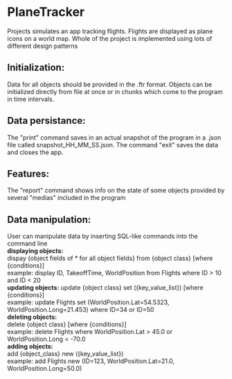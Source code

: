 # PlaneTracker
Projects simulates an app tracking flights. Flights are displayed as plane icons on a world map. Whole of the project is implemented using lots of different design patterns

## Initialization:
Data for all objects should be provided in the .ftr format. Objects can be initialized directly from file at once or in chunks which come to the program in time intervals.

## Data persistance:
The "print" command saves in an actual snapshot of the program in a .json file called snapshot_HH_MM_SS.json.
The command "exit" saves the data and closes the app.

## Features:
The "report" command shows info on the state of some objects provided by several "medias" included in the program

## Data manipulation:
User can manipulate data by inserting SQL-like commands into the command line  
**displaying objects:**  
dispay {object fields of * for all object fields} from {object class} [where {conditions}]  
example: display ID, TakeoffTime, WorldPosition from Flights where ID > 10 and ID < 20  
**updating objects:**
update {object class} set ({key_value_list}) [where {conditions}]  
example: update Flights set (WorldPosition.Lat=54.5323, WorldPosition.Long=21.453) where ID=34 or ID=50  
**deleting objects:**  
delete {object class} [where {conditions}]  
example: delete Flights where WorldPosition.Lat > 45.0 or WorldPosition.Long < -70.0  
**adding objects:**  
add {object_class} new ({key_value_list})  
example: add Flights new (ID=123, WorldPosition.Lat=21.0, WorldPosition.Long=50.0)
